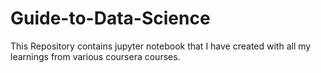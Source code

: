 # Guide-to-Data-Science

This Repository contains jupyter notebook that I have created with all my learnings from various coursera courses.
